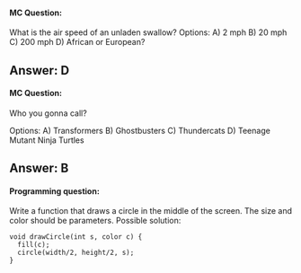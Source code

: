 #### MC Question:
What is the air speed of an unladen swallow?
Options:
A) 2 mph
B) 20 mph
C) 200 mph
D) African or European?

Answer: D
---
#### MC Question:
Who you gonna call?

Options:
A) Transformers
B) Ghostbusters
C) Thundercats
D) Teenage Mutant Ninja Turtles

Answer: B
---
#### Programming question:
Write a function that draws a circle in the middle of the screen. The size and color should be parameters.
Possible solution:
```
void drawCircle(int s, color c) {
  fill(c);
  circle(width/2, height/2, s);
}
```
